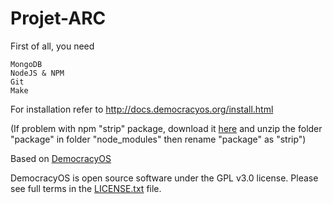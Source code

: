 # Projet-ARC

First of all, you need

    MongoDB
    NodeJS & NPM
    Git 
    Make 


For installation refer to
http://docs.democracyos.org/install.html

(If problem with npm "strip" package, download it [here](https://www.versioneye.com/nodejs/strip/0.0.7) and unzip the folder "package" in folder "node_modules" then rename "package" as "strip")

Based on [DemocracyOS](http://democracyos.org/)

DemocracyOS is open source software under the GPL v3.0 license. Please see full terms in the [LICENSE.txt](LICENSE.txt) file.
